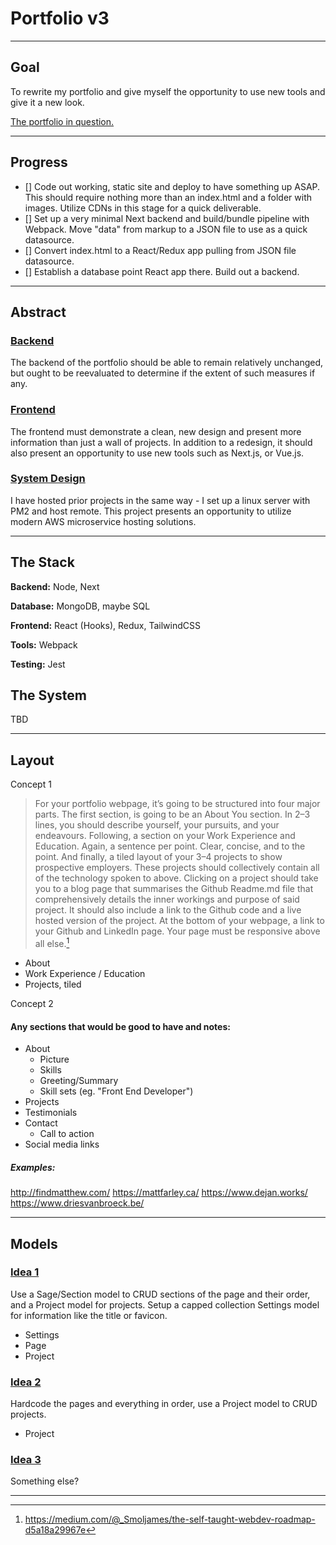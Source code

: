 # Portfolio v3
---
## Goal
To rewrite my portfolio and give myself the opportunity to use new tools and give it a new look.

[The portfolio in question.](https://zalong.dev)

---
## Progress
- [] Code out working, static site and deploy to have something up ASAP. This should require nothing more than an index.html and a folder with images. Utilize CDNs in this stage for a quick deliverable.
- [] Set up a very minimal Next backend and build/bundle pipeline with Webpack. Move "data" from markup to a JSON file to use as a quick datasource.
- [] Convert index.html to a React/Redux app pulling from JSON file datasource.
- [] Establish a database point React app there. Build out a backend.

---
## Abstract

### <u>Backend</u>
The backend of the portfolio should be able to remain relatively unchanged, but ought to be reevaluated to determine if the extent of such measures if any.

### <u>Frontend</u>
The frontend must demonstrate a clean, new design and present more information than just a wall of projects. In addition to a redesign, it should also present an opportunity to use new tools such as Next.js, or Vue.js.

### <u>System Design</u>
I have hosted prior projects in the same way - I set up a linux server with PM2 and host remote. This project presents an opportunity to utilize modern AWS microservice hosting solutions.

---
## The Stack
**Backend:** Node, Next

**Database:** MongoDB, maybe SQL

**Frontend:** React (Hooks), Redux, TailwindCSS

**Tools:** Webpack

**Testing:** Jest

## The System
TBD

---
## Layout
Concept 1

> For your portfolio webpage, it’s going to be structured into four major parts. The first section, is going to be an About You section. In 2–3 lines, you should describe yourself, your pursuits, and your endeavours. Following, a section on your Work Experience and Education. Again, a sentence per point. Clear, concise, and to the point. And finally, a tiled layout of your 3–4 projects to show prospective employers. These projects should collectively contain all of the technology spoken to above. Clicking on a project should take you to a blog page that summarises the Github Readme.md file that comprehensively details the inner workings and purpose of said project. It should also include a link to the Github code and a live hosted version of the project. At the bottom of your webpage, a link to your Github and LinkedIn page. Your page must be responsive above all else.[^1]

- About
- Work Experience / Education
- Projects, tiled

Concept 2

#### Any sections that would be good to have and notes:
- About
  - Picture
  - Skills
  - Greeting/Summary
  - Skill sets (eg. "Front End Developer")
- Projects
- Testimonials
- Contact
  - Call to action
- Social media links

##### Examples:
http://findmatthew.com/
https://mattfarley.ca/
https://www.dejan.works/
https://www.driesvanbroeck.be/

---
## Models

### <u>Idea 1</u>
Use a Sage/Section model to CRUD sections of the page and their order, and a Project model for projects. Setup a capped collection Settings model for information like the title or favicon.
- Settings
- Page
- Project

### <u>Idea 2</u>
Hardcode the pages and everything in order, use a Project model to CRUD projects.
- Project

### <u>Idea 3</u>
Something else?

---

[^1]: https://medium.com/@_Smoljames/the-self-taught-webdev-roadmap-d5a18a29967e
